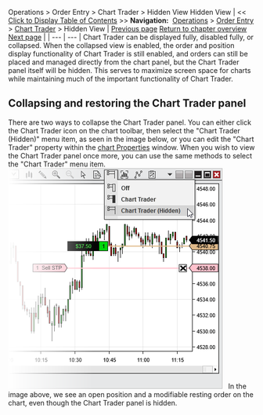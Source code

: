 ﻿
Operations \> Order Entry \> Chart Trader \> Hidden View
Hidden View
| \<\< [Click to Display Table of Contents](collapsed_view.md) \>\> **Navigation:**     [Operations](operations.md) \> [Order Entry](order_entry.md) \> [Chart Trader](chart_trader.md) \> Hidden View | [Previous page](order__position_display.md) [Return to chapter overview](chart_trader.md) [Next page](submitting_orders4.md) |
| --- | --- |
Chart Trader can be displayed fully, disabled fully, or collapsed. When the collapsed view is enabled, the order and position display functionality of Chart Trader is still enabled, and orders can still be placed and managed directly from the chart panel, but the Chart Trader panel itself will be hidden. This serves to maximize screen space for charts while maintaining much of the important functionality of Chart Trader. 
 
## Collapsing and restoring the Chart Trader panel
There are two ways to collapse the Chart Trader panel. You can either click the Chart Trader icon on the chart toolbar, then select the "Chart Trader (Hidden)" menu item, as seen in the image below, or you can edit the "Chart Trader" property within the [chart Properties](chart_properties.md) window. When you wish to view the Chart Trader panel once more, you can use the same methods to select the "Chart Trader" menu item.
 
![ChartTrader3](charttrader3.png)
 
In the image above, we see an open position and a modifiable resting order on the chart, even though the Chart Trader panel is hidden.

